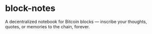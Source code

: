 # block-notes
A decentralized notebook for Bitcoin blocks — inscribe your thoughts, quotes, or memories to the chain, forever.

